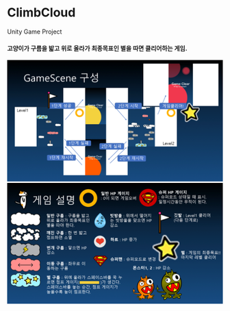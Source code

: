 ﻿# ClimbCloud
Unity Game Project

#### 고양이가 구름을 밟고 위로 올라가 최종목표인 별을 따면 클리어하는 게임.  
![GameScene](/ppt/1.png)  
![GameRule](\ppt\2.png)
